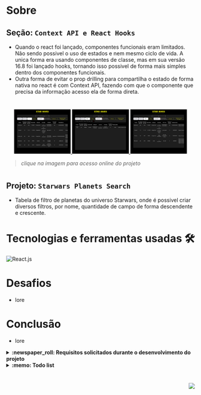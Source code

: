 # Sobre

## Seção: `Context API e React Hooks`

- Quando o react foi lançado, componentes funcionais eram limitados. Não sendo possivel o uso de estados e nem mesmo ciclo de vida. A unica forma era usando componentes de classe, mas em sua versão 16.8 foi lançado hooks, tornando isso possivel de forma mais simples dentro dos componentes funcionais.
- Outra forma de evitar o prop drilling para compartilha o estado de forma nativa no react é com Context API, fazendo com que o componente que precisa da informação acesso ela de forma direta.
#
<div align="center">
  <a href="https://davidrogger.github.io/trybe-project-trybewallet">
    <img width="30%" src="./readme-imgs/project_starwars_planets_top.webp">
    <img width="30%" src="./readme-imgs/project_starwars_planets_mid.webp">
    <img width="30%" src="./readme-imgs/project_starwars_planets_bottom.webp">
  </a>
</div>

>*clique na imagem para acesso online do projeto*
#
## Projeto: `Starwars Planets Search`

- Tabela de filtro de planetas do universo Starwars, onde é possivel criar diversos filtros, por nome, quantidade de campo de forma descendente e crescente.

# Tecnologias e ferramentas usadas 🛠

![React.js](https://img.shields.io/badge/-React.js-61DAFB?style=flat-square&logo=react&logoColor=ffffff)


# Desafios

- lore

# Conclusão

- lore

</details>

<details>
  <summary>
    <strong>
      :newspaper_roll: Requisitos solicitados durante o desenvolvimento do projeto
    </strong>
  </summary>

 
### Requisitos
*Nome* | *Avaliação*
--- | :---:
1 - lore| :heavy_check_mark:


</details>

<details>
  <summary>
    <strong>
      :memo: Todo list
    </strong>
  </summary>

  - [x] - ~~Criar aplicação com base nos requisitos da trybe.~~ ![data](https://badgen.net/badge/delivery/19-04-2022/green)
  - [ ] - Revisar Estilo dos elementos.
  - [ ] - Desenvolver testes automatizados.
  - [ ] - Adaptar elementos da aplicação para mobile.

</details>

#

<div align="right">
  <img src="https://badgen.net/badge/last%20update/03-02-2023/blue">
</div>
